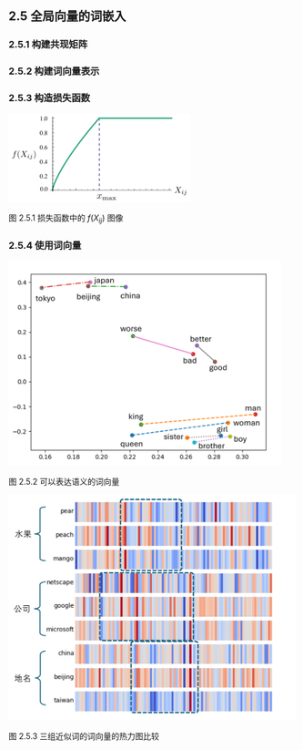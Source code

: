 
## 2.5 全局向量的词嵌入


### 2.5.1 构建共现矩阵

### 2.5.2 构建词向量表示

### 2.5.3 构造损失函数

<img src="./img/glove_fx.png" width=320>

图 2.5.1 损失函数中的 $f(X_{ij})$ 图像

### 2.5.4 使用词向量

<img src="./img/glove-2.png" width=480>

图 2.5.2 可以表达语义的词向量

<img src="./img/glove-1.png" width=520>

图 2.5.3 三组近似词的词向量的热力图比较

